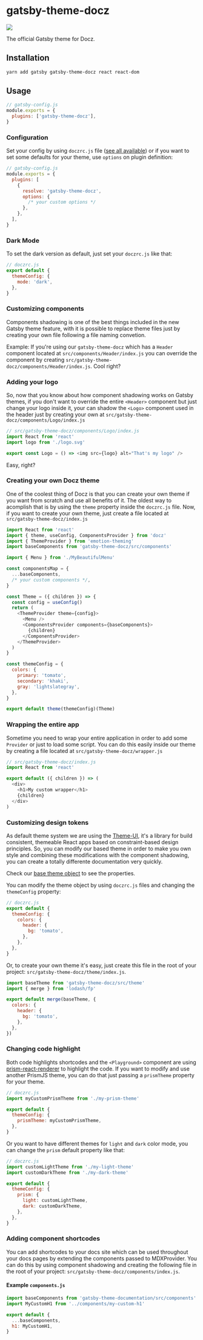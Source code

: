 # gatsby-theme-docz

![](https://cdn-std.dprcdn.net/files/acc_649651/opUCiu)

The official Gatsby theme for Docz.

## Installation

```sh
yarn add gatsby gatsby-theme-docz react react-dom
```

## Usage

```js
// gatsby-config.js
module.exports = {
  plugins: ['gatsby-theme-docz'],
}
```

### Configuration

Set your config by using `doczrc.js` file ([see all available](https://www.docz.site/docs/project-configuration)) or if you want to
set some defaults for your theme, use `options` on plugin definition:

```js
// gatsby-config.js
module.exports = {
  plugins: [
    {
      resolve: 'gatsby-theme-docz',
      options: {
        /* your custom options */
      },
    },
  ],
}
```

### Dark Mode

To set the dark version as default, just set your `doczrc.js` like that:

```js
// doczrc.js
export default {
  themeConfig: {
    mode: 'dark',
  },
}
```

### Customizing components

Components shadowing is one of the best things included in the new Gatsby theme feature, with it is possible to replace
theme files just by creating your own file following a file naming convetion.

Example: If you're using our `gatsby-theme-docz` which has a `Header` component located at `src/components/Header/index.js`
you can override the component by creating `src/gatsby-theme-docz/components/Header/index.js`. Cool right?

### Adding your logo

So, now that you know about how component shadowing works on Gatsby themes, if you don't want to override the entire `<Header>` component
but just change your logo inside it, your can shadow the `<Logo>` component used in the header just by creating your own at `src/gatsby-theme-docz/components/Logo/index.js`

```js
// src/gatsby-theme-docz/components/Logo/index.js
import React from 'react'
import logo from './logo.svg'

export const Logo = () => <img src={logo} alt="That's my logo" />
```

Easy, right?

### Creating your own Docz theme

One of the coolest thing of Docz is that you can create your own theme if you want from scratch and use all benefits of it.
The oldest way to acomplish that is by using the `theme` property inside the `doczrc.js` file. Now, if you want to create
your own theme, just create a file located at `src/gatsby-theme-docz/index.js`

```js
import React from 'react'
import { theme, useConfig, ComponentsProvider } from 'docz'
import { ThemeProvider } from 'emotion-theming'
import baseComponents from 'gatsby-theme-docz/src/components'

import { Menu } from './MyBeautifulMenu'

const componentsMap = {
  ...baseComponents,
  /* your custom components */,
}

const Theme = ({ children }) => {
  const config = useConfig()
  return (
    <ThemeProvider theme={config}>
      <Menu />
      <ComponentsProvider components={baseComponents}>
        {children}
      </ComponentsProvider>
    </ThemeProvider>
  )
}

const themeConfig = {
  colors: {
    primary: 'tomato',
    secondary: 'khaki',
    gray: 'lightslategray',
  },
}

export default theme(themeConfig)(Theme)
```

### Wrapping the entire app

Sometime you need to wrap your entire application in order to add some `Provider` or just to load some script.
You can do this easily inside our theme by creating a file located at `src/gatsby-theme-docz/wrapper.js`

```js
// src/gatsby-theme-docz/index.js
import React from 'react'

export default ({ children }) => (
  <div>
    <h1>My custom wrapper</h1>
    {children}
  </div>
)
```

### Customizing design tokens

As default theme system we are using the [Theme-UI](https://theme-ui.com/), it's a library for build consistent, themeable React apps
based on constraint-based design principles. So, you can modify our based theme in order to make you own style and combining
these modifications with the component shadowing, you can create a totally differente documentation very quickly.

Check our [base theme object](https://github.com/pedronauck/docz/blob/feat/gatsby/core/gatsby-theme-docz/src/theme/index.js) to see the properties.

You can modify the theme object by using `doczrc.js` files and changing the `themeConfig` property:

```js
// doczrc.js
export default {
  themeConfig: {
    colors: {
      header: {
        bg: 'tomato',
      },
    },
  },
}
```

Or, to create your own theme it's easy, just create this file in the root of your project: `src/gatsby-theme-docz/theme/index.js`.

```js
import baseTheme from 'gatsby-theme-docz/src/theme'
import { merge } from 'lodash/fp'

export default merge(baseTheme, {
  colors: {
    header: {
      bg: 'tomato',
    },
  },
})
```

### Changing code highlight

Both code highlights shortcodes and the `<Playground>` component are using [prism-react-renderer](https://github.com/FormidableLabs/prism-react-renderer) to highlight the code.
If you want to modify and use another PrismJS theme, you can do that just passing a `prismTheme` property for your theme.

```js
// doczrc.js
import myCustomPrismTheme from './my-prism-theme'

export default {
  themeConfig: {
    prismTheme: myCustomPrismTheme,
  },
}
```

Or you want to have different themes for `light` and `dark` color mode, you can change the `prism` default property like that:

```js
// doczrc.js
import customLightTheme from './my-light-theme'
import customDarkTheme from './my-dark-theme'

export default {
  themeConfig: {
    prism: {
      light: customLightTheme,
      dark: customDarkTheme,
    },
  },
}
```

### Adding component shortcodes

You can add shortcodes to your docs site which can be used throughout
your docs pages by extending the components passed to MDXProvider. You
can do this by using component shadowing and creating the following file
in the root of your project: `src/gatsby-theme-docz/components/index.js`.

#### Example `components.js`

```js
import baseComponents from 'gatsby-theme-documentation/src/components'
import MyCustomH1 from '../components/my-custom-h1'

export default {
  ...baseComponents,
  h1: MyCustomH1,
}
```
